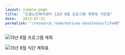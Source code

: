 ```yaml
---
layout: simple-page
title:  "도솔노인복지센터 13년 8월 프로그램 계획및 식단표"
date:   2013-07-31
permalink: "/resource_room/notices-dosolnoin/life40"
---
```


![13년 8월 프로그램 계획](/resource_room/notices-dosolnoin/files/13년8월프로그램계획및식단표1.png)

![13년 8월 식단 계획표](/resource_room/notices-dosolnoin/files/13년8월프로그램계획및식단표2.png)
